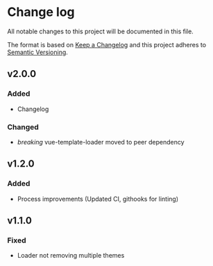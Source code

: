 # Change log
All notable changes to this project will be documented in this file.

The format is based on [Keep a Changelog](http://keepachangelog.com/)
and this project adheres to [Semantic Versioning](http://semver.org/).

## v2.0.0
### Added
- Changelog

### Changed
- *breaking* vue-template-loader moved to peer dependency

## v1.2.0
### Added
- Process improvements (Updated CI, githooks for linting)

## v1.1.0
### Fixed
- Loader not removing multiple themes
